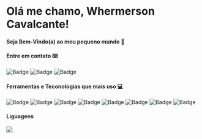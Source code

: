 # Olá me chamo, Whermerson Cavalcante!
#### Seja Bem-Vindo(a) ao meu pequeno mundo 🧠

#### Entre em contato ⌨️
![Badge](https://img.shields.io/badge/-Whermerson_Cavalcante-0077B5?style=flat-square&labelColor=0077B5&logo=linkedin&logoColor=white&link=https://www.linkedin.com/in/dwhermerson-cavalcante/)   ![Badge](https://img.shields.io/badge/whermersonc@gmail.com-red?style=flat&logo=gmail&logoColor=white&labelColor=red)  ![Badge](https://img.shields.io/static/v1?label=&message=@whermerson_cavalcante&color=C13584&style=flat&logo=Instagram&logoColor=white)

#### Ferramentas e Teconologias que mais uso 💻

![Badge](https://img.shields.io/badge/Javascript-F7D842?style=social&logo=javascript&logoColor=F7D842) ![Badge](https://img.shields.io/badge/Typescript-F7D842?style=social&logo=typescript&logoColor=blue) ![Badge](https://img.shields.io/badge/ReactJS-F7D842?style=social&logo=react&logoColor=3d6098) ![Badge](https://img.shields.io/badge/React_Native-F7D842?style=social&logo=react&logoColor=3d6098) ![Badge](https://img.shields.io/badge/Visual_Studio_Code-F7D842?style=social&logo=visual-studio-code&logoColor=007acc) ![Badge](https://img.shields.io/badge/React_Native-F7D842?style=social&logo=react&logoColor=3d6098) ![Badge](https://img.shields.io/badge/Git-F7D842?style=social&logo=git&logoColor=f05032) ![Badge](https://img.shields.io/badge/GitHub-F7D842?style=social&logo=github&logoColor=181717)

#### Liguagens

![](https://github-readme-stats.vercel.app/api/top-langs/?username=Whermerson19&langs_count=8&layout=compact&theme=tokyonight)

